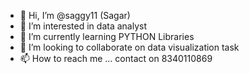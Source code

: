 - 👋 Hi, I’m @saggy11 (Sagar)
- 👀 I’m interested in data analyst
- 🌱 I’m currently learning PYTHON Libraries
- 💞️ I’m looking to collaborate on data visualization task
- 📫 How to reach me ... contact on 8340110869

<!---
saggy11/saggy11 is a ✨ special ✨ repository because its `README.md` (this file) appears on your GitHub profile.
You can click the Preview link to take a look at your changes.
--->
